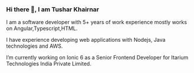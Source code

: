 ### Hi there  👋, I am Tushar Khairnar

I am a software developer with 5+ years of work experience mostly works on Angular,Typescript,HTML.

I have experience developing web applications with Nodejs, Java technologies and AWS. 

I’m currently working on Ionic 6 as a Senior Frontend Developer for Itarium Technologies India Private Limited. 

<!--
**tussharkhairnar/tussharkhairnar** is a ✨ _special_ ✨ repository because its `README.md` (this file) appears on your GitHub profile.

Here are some ideas to get you started:

- 🔭 I’m currently working on Ionic 6


- 📫 How to reach me: ...


-->
